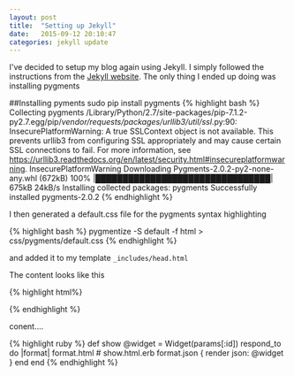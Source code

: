 ```yaml
---
layout: post
title:  "Setting up Jekyll"
date:   2015-09-12 20:10:47
categories: jekyll update
---
```

I've decided to setup my blog again using Jekyll.
I simply followed the instructions from the [Jekyll website](http://jekyllrb.com/docs/home/).
The only thing I ended up doing was installing pygments

##Installing pyments
sudo pip install pygments
{% highlight bash %}
Collecting pygments
/Library/Python/2.7/site-packages/pip-7.1.2-py2.7.egg/pip/_vendor/requests/packages/urllib3/util/ssl_.py:90: InsecurePlatformWarning: A true SSLContext object is not available. This prevents urllib3 from configuring SSL appropriately and may cause certain SSL connections to fail. For more information, see https://urllib3.readthedocs.org/en/latest/security.html#insecureplatformwarning.
  InsecurePlatformWarning
  Downloading Pygments-2.0.2-py2-none-any.whl (672kB)
    100% |████████████████████████████████| 675kB 24kB/s 
Installing collected packages: pygments
Successfully installed pygments-2.0.2
{% endhighlight %}

I then generated a default.css file for the pygments syntax highlighting

{% highlight bash %}
pygmentize -S default -f html > css/pygments/default.css
{% endhighlight %}

and added it to my template ```_includes/head.html```

The content looks like this 

{% highlight html%}
<head>
  <meta charset="utf-8">
  <meta http-equiv="X-UA-Compatible" content="IE=edge">
  <meta name="viewport" content="width=device-width, initial-scale=1">

  <title>{% if page.title %}{{ page.title }}{% else %}{{ site.title }}{% endif %}</title>
  <meta name="description" content="{% if page.excerpt %}{{ page.excerpt | strip_html | strip_newlines | truncate: 160 }}{% else %}{{ site.description }}{% endif %}">

  <link rel="stylesheet" href="{{ "/css/main.css" | prepend: site.baseurl }}">
  <link rel="stylesheet" href="{{ "/css/pygments/defaults.css" | prepend: site.baseurl }}">
  <link rel="canonical" href="{{ page.url | replace:'index.html','' | prepend: site.baseurl | prepend: site.url }}">
  <link rel="alternate" type="application/rss+xml" title="{{ site.title }}" href="{{ "/feed.xml" | prepend: site.baseurl | prepend: site.url }}" />
</head>
{% endhighlight %}

conent....

 
{% highlight ruby %}
def show
  @widget = Widget(params[:id])
  respond_to do |format|
    format.html # show.html.erb
    format.json { render json: @widget }
  end
end
{% endhighlight %}
